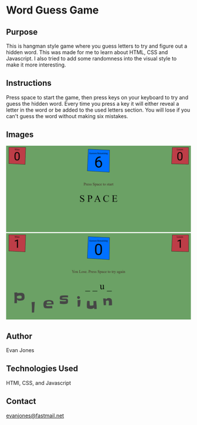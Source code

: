 # Word Guess Game

## Purpose

This is hangman style game where you guess letters to try and figure out a hidden word. This was made for me to learn about HTML, CSS and Javascript. I also tried to add some randomness into the visual style to make it more interesting.

## Instructions

Press space to start the game, then press keys on your keyboard to try and guess the hidden word. Every time you press a key it will either reveal a letter in the word or be added to the used letters section. You will lose if you can't guess the word without making six mistakes.

## Images

![Screenshot](./Screenshot1.png)
![Screenshot](./Screenshot2.PNG)

## Author

Evan Jones

## Technologies Used

HTMl, CSS, and Javascript

## Contact

evanjones@fastmail.net
